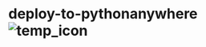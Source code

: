 # deploy-to-pythonanywhere![temp_icon](https://user-images.githubusercontent.com/110521665/210124706-0d0edc5c-c30c-4d03-9b72-694386647ffc.png)
